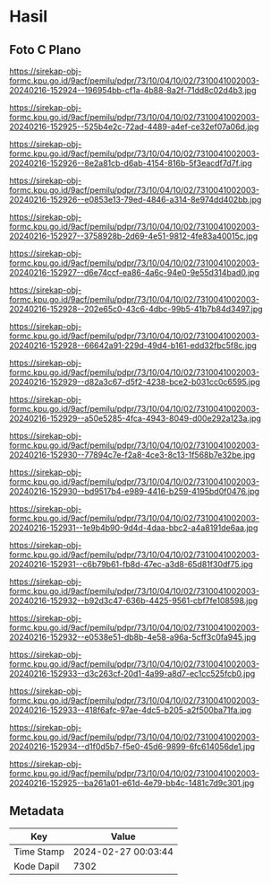 # Hasil

## Foto C Plano

https://sirekap-obj-formc.kpu.go.id/9acf/pemilu/pdpr/73/10/04/10/02/7310041002003-20240216-152924--196954bb-cf1a-4b88-8a2f-71dd8c02d4b3.jpg

https://sirekap-obj-formc.kpu.go.id/9acf/pemilu/pdpr/73/10/04/10/02/7310041002003-20240216-152925--525b4e2c-72ad-4489-a4ef-ce32ef07a06d.jpg

https://sirekap-obj-formc.kpu.go.id/9acf/pemilu/pdpr/73/10/04/10/02/7310041002003-20240216-152926--8e2a81cb-d6ab-4154-816b-5f3eacdf7d7f.jpg

https://sirekap-obj-formc.kpu.go.id/9acf/pemilu/pdpr/73/10/04/10/02/7310041002003-20240216-152926--e0853e13-79ed-4846-a314-8e974dd402bb.jpg

https://sirekap-obj-formc.kpu.go.id/9acf/pemilu/pdpr/73/10/04/10/02/7310041002003-20240216-152927--3758928b-2d69-4e51-9812-4fe83a40015c.jpg

https://sirekap-obj-formc.kpu.go.id/9acf/pemilu/pdpr/73/10/04/10/02/7310041002003-20240216-152927--d6e74ccf-ea86-4a6c-94e0-9e55d314bad0.jpg

https://sirekap-obj-formc.kpu.go.id/9acf/pemilu/pdpr/73/10/04/10/02/7310041002003-20240216-152928--202e65c0-43c6-4dbc-99b5-41b7b84d3497.jpg

https://sirekap-obj-formc.kpu.go.id/9acf/pemilu/pdpr/73/10/04/10/02/7310041002003-20240216-152928--66642a91-229d-49d4-b161-edd32fbc5f8c.jpg

https://sirekap-obj-formc.kpu.go.id/9acf/pemilu/pdpr/73/10/04/10/02/7310041002003-20240216-152929--d82a3c67-d5f2-4238-bce2-b031cc0c6595.jpg

https://sirekap-obj-formc.kpu.go.id/9acf/pemilu/pdpr/73/10/04/10/02/7310041002003-20240216-152929--a50e5285-4fca-4943-8049-d00e292a123a.jpg

https://sirekap-obj-formc.kpu.go.id/9acf/pemilu/pdpr/73/10/04/10/02/7310041002003-20240216-152930--77894c7e-f2a8-4ce3-8c13-1f568b7e32be.jpg

https://sirekap-obj-formc.kpu.go.id/9acf/pemilu/pdpr/73/10/04/10/02/7310041002003-20240216-152930--bd9517b4-e989-4416-b259-4195bd0f0476.jpg

https://sirekap-obj-formc.kpu.go.id/9acf/pemilu/pdpr/73/10/04/10/02/7310041002003-20240216-152931--1e9b4b90-9d4d-4daa-bbc2-a4a8191de6aa.jpg

https://sirekap-obj-formc.kpu.go.id/9acf/pemilu/pdpr/73/10/04/10/02/7310041002003-20240216-152931--c6b79b61-fb8d-47ec-a3d8-65d81f30df75.jpg

https://sirekap-obj-formc.kpu.go.id/9acf/pemilu/pdpr/73/10/04/10/02/7310041002003-20240216-152932--b92d3c47-636b-4425-9561-cbf7fe108598.jpg

https://sirekap-obj-formc.kpu.go.id/9acf/pemilu/pdpr/73/10/04/10/02/7310041002003-20240216-152932--e0538e51-db8b-4e58-a96a-5cff3c0fa945.jpg

https://sirekap-obj-formc.kpu.go.id/9acf/pemilu/pdpr/73/10/04/10/02/7310041002003-20240216-152933--d3c263cf-20d1-4a99-a8d7-ec1cc525fcb0.jpg

https://sirekap-obj-formc.kpu.go.id/9acf/pemilu/pdpr/73/10/04/10/02/7310041002003-20240216-152933--418f6afc-97ae-4dc5-b205-a2f500ba71fa.jpg

https://sirekap-obj-formc.kpu.go.id/9acf/pemilu/pdpr/73/10/04/10/02/7310041002003-20240216-152934--d1f0d5b7-f5e0-45d6-9899-6fc614056de1.jpg

https://sirekap-obj-formc.kpu.go.id/9acf/pemilu/pdpr/73/10/04/10/02/7310041002003-20240216-152925--ba261a01-e61d-4e79-bb4c-1481c7d9c301.jpg


## Metadata

| Key        | Value               |
| ---------- | ------------------- |
| Time Stamp | 2024-02-27 00:03:44 |
| Kode Dapil | 7302                |



